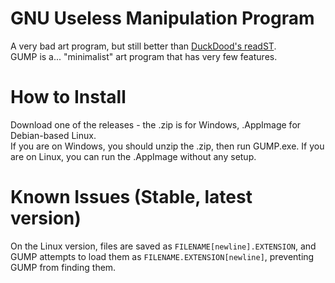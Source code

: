 # GNU Useless Manipulation Program
A very bad art program, but still better than [DuckDood's readST](https://github.com/DuckDood/readST).<br>
GUMP is a... "minimalist" art program that has very few features.
# How to Install
Download one of the releases - the .zip is for Windows, .AppImage for Debian-based Linux.<br>
If you are on Windows, you should unzip the .zip, then run GUMP.exe. If you are on Linux, you can run the .AppImage without any setup.
# Known Issues (Stable, latest version)
On the Linux version, files are saved as `FILENAME[newline].EXTENSION`, and GUMP attempts to load them as `FILENAME.EXTENSION[newline]`, preventing GUMP from finding them.
